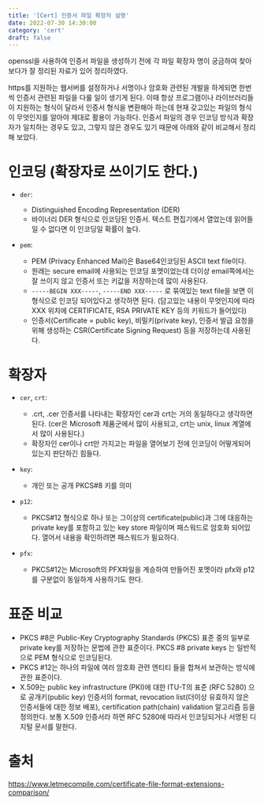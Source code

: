 ```yaml
---
title: '[Cert] 인증서 파일 확장자 설명'
date: 2022-07-30 14:30:00
category: 'cert'
draft: false
---
```



openssl을 사용하여 인증서 파일을 생성하기 전에 각 파일 확장자 명이 궁금하여 찾아보다가 잘 정리된 자료가 있어 정리하였다.


https를 지원하는 웹서버를 설정하거나 서명이나 암호화 관련된 개발을 하게되면 한번씩 인증서 관련된 파일을 다룰 일이 생기게 된다. 이때 항상 프로그램이나 라이브러리들이 지원하는 형식이 달라서 인증서 형식을 변환해아 하는데 현재 갖고있는 파일의 형식이 무엇인지를 알아야 제대로 활용이 가능하다. 인증서 파일의 경우 인코딩 방식과 확장자가 일치하는 경우도 있고, 그렇지 않은 경우도 있기 때문에 아래와 같이 비교해서 정리해 보았다.


# 인코딩 (확장자로 쓰이기도 한다.)
- `der`: 
    - Distinguished Encoding Representation (DER)
    - 바이너리 DER 형식으로 인코딩된 인증서. 텍스트 편집기에서 열었는데 읽어들일 수 없다면 이 인코딩일 확률이 높다.


- `pem`: 
    - PEM (Privacy Enhanced Mail)은 Base64인코딩된 ASCII text file이다.
    - 원래는 secure email에 사용되는 인코딩 포멧이었는데 더이상 email쪽에서는 잘 쓰이지 않고 인증서 또는 키값을 저장하는데 많이 사용된다.
    - `-----BEGIN XXX-----`, `-----END XXX-----` 로 묶여있는 text file을 보면 이 형식으로 인코딩 되어있다고 생각하면 된다. (담고있는 내용이 무엇인지에 따라 XXX 위치에 CERTIFICATE, RSA PRIVATE KEY 등의 키워드가 들어있다)
    - 인증서(Certificate = public key), 비밀키(private key), 인증서 발급 요청을 위해 생성하는 CSR(Certificate Signing Request) 등을 저장하는데 사용된다.


# 확장자
- `cer`, `crt`:
    - .crt, .cer 인증서를 나타내는 확장자인 cer과 crt는 거의 동일하다고 생각하면 된다. (cer은 Microsoft 제품군에서 많이 사용되고, crt는 unix, linux 계열에서 많이 사용된다.)
    - 확장자인 cer이나 crt만 가지고는 파일을 열어보기 전에 인코딩이 어떻게되어있는지 판단하긴 힘들다.


-  `key`:
    - 개인 또는 공개 PKCS#8 키를 의미


- `p12`:
    - PKCS#12 형식으로 하나 또는 그이상의 certificate(public)과 그에 대응하는 private key를 포함하고 있는 key store 파일이며 패스워드로 암호화 되어있다. 열어서 내용을 확인하려면 패스워드가 필요하다.


- `pfx`:
    - PKCS#12는 Microsoft의 PFX파일을 계승하여 만들어진 포멧이라 pfx와 p12를 구분없이 동일하게 사용하기도 한다.


# 표준 비교


- PKCS #8은 Public-Key Cryptography Standards (PKCS) 표준 중의 일부로 private key를 저장하는 문법에 관한 표준이다. PKCS #8 private keys 는 일반적으로 PEM 형식으로 인코딩된다.
- PKCS #12는 하나의 파일에 여러 암호화 관련 엔티티 들을 합쳐서 보관하는 방식에 관한 표준이다.
- X.509는 public key infrastructure (PKI)에 대한 ITU-T의 표준 (RFC 5280) 으로 공개키(public key) 인증서의 format, revocation list(더이상 유효하지 않은 인증서들에 대한 정보 배포), certification path(chain) validation 알고리즘 등을 정의한다. 보통 X.509 인증서라 하면 RFC 5280에 따라서 인코딩되거나 서명된 디지털 문서를 말한다.


# 출처
https://www.letmecompile.com/certificate-file-format-extensions-comparison/